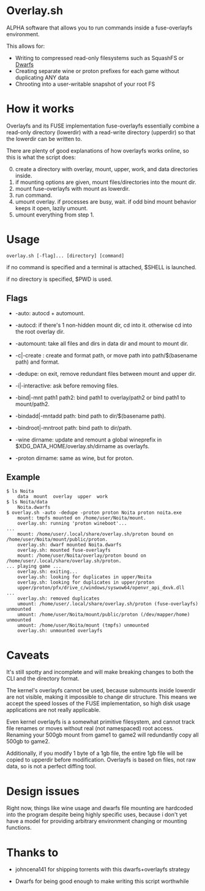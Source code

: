 # Overlay.sh

ALPHA software that allows you to run commands inside a fuse-overlayfs environment.

This allows for:
- Writing to compressed read-only filesystems such as SquashFS or [Dwarfs](https://github.com/mhx/dwarfs)
- Creating separate wine or proton prefixes for each game without duplicating ANY data
- Chrooting into a user-writable snapshot of your root FS

# How it works

Overlayfs and its FUSE implementation fuse-overlayfs essentially combine a read-only directory (lowerdir) with a read-write directory (upperdir) so that the lowerdir can be written to.

There are plenty of good explanations of how overlayfs works online, so this is what the script does:

0. create a directory with overlay, mount, upper, work, and data directories inside.
1. if mounting options are given, mount files/directories into the mount dir.
2. mount fuse-overlayfs with mount as lowerdir.
3. run command.
4. umount overlay. if processes are busy, wait. if odd bind mount behavior keeps it open, lazily umount.
5. umount everything from step 1.

# Usage

`overlay.sh [-flag]... [directory] [command]`

if no command is specified and a terminal is attached, $SHELL is launched.

if no directory is specified, $PWD is used.

## Flags

- -auto: autocd + automount.

- -autocd: if there's 1 non-hidden mount dir, cd into it. otherwise cd into the root overlay dir.

- -automount: take all files and dirs in data dir and mount to mount dir.

- -c|-create <path>: create and format path, or move path into path/$(basename path) and format.

- -dedupe: on exit, remove redundant files between mount and upper dir.

- -i|-interactive: ask before removing files.

- -bind|-mnt path1 path2: bind path1 to overlay/path2 or bind path1 to mount/path2.

- -bindadd|-mntadd path: bind path to dir/$(basename path).

- -bindroot|-mntroot path: bind path to dir/path.

- -wine dirname: update and remount a global wineprefix in $XDG_DATA_HOME/overlay.sh/dirname as overlayfs.

- -proton dirname: same as wine, but for proton.

## Example

```
$ ls Noita
    data  mount  overlay  upper  work
$ ls Noita/data
    Noita.dwarfs
$ overlay.sh -auto -dedupe -proton proton Noita proton noita.exe
    mount: tmpfs mounted on /home/user/Noita/mount.
    overlay.sh: running 'proton wineboot'...
...
    mount: /home/user/.local/share/overlay.sh/proton bound on /home/user/Noita/mount/public/proton.
    overlay.sh: dwarf mounted Noita.dwarfs
    overlay.sh: mounted fuse-overlayfs
    mount: /home/user/Noita/overlay/proton bound on /home/user/.local/share/overlay.sh/proton.
... playing game ...
    overlay.sh: exiting...
    overlay.sh: looking for duplicates in upper/Noita
    overlay.sh: looking for duplicates in upper/proton
    upper/proton/pfx/drive_c/windows/syswow64/openvr_api_dxvk.dll
...
    overlay.sh: removed duplicates
    umount: /home/user/.local/share/overlay.sh/proton (fuse-overlayfs) unmounted
    umount: /home/user/Noita/mount/public/proton (/dev/mapper/home) unmounted
    umount: /home/user/Noita/mount (tmpfs) unmounted
    overlay.sh: unmounted overlayfs
```

# Caveats

It's still spotty and incomplete and will make breaking changes to both the CLI and the directory format.

The kernel's overlayfs cannot be used, because submounts inside lowerdir are not visible, making it impossible to change dir structure.
This means we accept the speed losses of the FUSE implementation, so high disk usage applications are not really applicable.

Even kernel overlayfs is a somewhat primitive filesystem, and cannot track file renames or moves without real (not namespaced) root access. Renaming your 500gb mount from game1 to game2 will redundantly copy all 500gb to game2.

Additionally, if you modify 1 byte of a 1gb file, the entire 1gb file will be copied to upperdir before modification. Overlayfs is based on files, not raw data, so is not a perfect diffing tool.

# Design issues

Right now, things like wine usage and dwarfs file mounting are hardcoded into the program despite being highly specific uses, because i don't yet have a model for providing arbitrary environment changing or mounting functions.

# Thanks to

- johncena141 for shipping torrents with this dwarfs+overlayfs strategy

- Dwarfs for being good enough to make writing this script worthwhile
